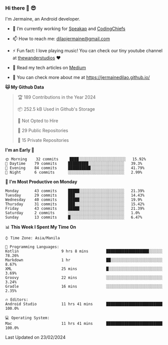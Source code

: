 ### Hi there 👋 😎
I'm Jermaine, an Android developer.

- 🔭 I’m currently working for [Speakap](https://www.speakap.com/) and [CodingChiefs](https://codingchiefs.com/en/)

- 📫 How to reach me: dilaojermaine@gmail.com

- ⚡ Fun fact: I love playing music! You can check our tiny youtube channel at [thewanderstudios](https://www.youtube.com/thewanderstudios) ♥️

- 📖 Read my tech articles on [Medium](https://jermainedilao.medium.com/)

- 👀 You can check more about me at https://jermainedilao.github.io/

<!--
**jermainedilao/jermainedilao** is a ✨ _special_ ✨ repository because its `README.md` (this file) appears on your GitHub profile.

Here are some ideas to get you started:

- 🔭 I’m currently working on ...
- 🌱 I’m currently learning ...
- 👯 I’m looking to collaborate on ...
- 🤔 I’m looking for help with ...
- 💬 Ask me about ...
- 📫 How to reach me: ...
- 😄 Pronouns: ...
- ⚡ Fun fact: ...
-->

<!--START_SECTION:waka-->
**🐱 My Github Data** 

> 🏆 189 Contributions in the Year 2024
 > 
> 📦 252.5 kB Used in Github's Storage 
 > 
> 🚫 Not Opted to Hire
 > 
> 📜 29 Public Repositories 
 > 
> 🔑 15 Private Repositories  
 > 
**I'm an Early 🐤** 

```text
🌞 Morning    32 commits     ████░░░░░░░░░░░░░░░░░░░░░   15.92% 
🌆 Daytime    79 commits     █████████░░░░░░░░░░░░░░░░   39.3% 
🌃 Evening    84 commits     ██████████░░░░░░░░░░░░░░░   41.79% 
🌙 Night      6 commits      ░░░░░░░░░░░░░░░░░░░░░░░░░   2.99%

```
📅 **I'm Most Productive on Monday** 

```text
Monday       43 commits     █████░░░░░░░░░░░░░░░░░░░░   21.39% 
Tuesday      29 commits     ███░░░░░░░░░░░░░░░░░░░░░░   14.43% 
Wednesday    40 commits     █████░░░░░░░░░░░░░░░░░░░░   19.9% 
Thursday     31 commits     ███░░░░░░░░░░░░░░░░░░░░░░   15.42% 
Friday       43 commits     █████░░░░░░░░░░░░░░░░░░░░   21.39% 
Saturday     2 commits      ░░░░░░░░░░░░░░░░░░░░░░░░░   1.0% 
Sunday       13 commits     █░░░░░░░░░░░░░░░░░░░░░░░░   6.47%

```


📊 **This Week I Spent My Time On** 

```text
⌚︎ Time Zone: Asia/Manila

💬 Programming Languages: 
Kotlin                   9 hrs 8 mins        ███████████████████░░░░░░   78.26% 
Markdown                 1 hr                ██░░░░░░░░░░░░░░░░░░░░░░░   8.67% 
XML                      25 mins             █░░░░░░░░░░░░░░░░░░░░░░░░   3.69% 
Groovy                   22 mins             ░░░░░░░░░░░░░░░░░░░░░░░░░   3.24% 
Gradle                   16 mins             ░░░░░░░░░░░░░░░░░░░░░░░░░   2.35%

🔥 Editors: 
Android Studio           11 hrs 41 mins      █████████████████████████   100.0%

💻 Operating System: 
Mac                      11 hrs 41 mins      █████████████████████████   100.0%

```


 Last Updated on 23/02/2024
<!--END_SECTION:waka-->

